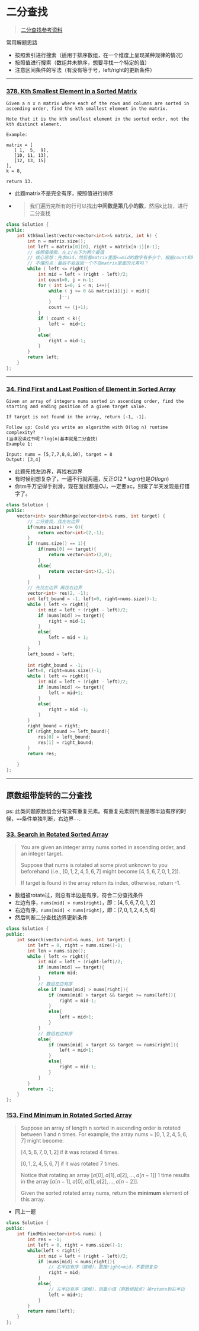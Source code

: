 # 二分查找

> [二分查找参考资料](https://github.com/labuladong/fucking-algorithm/blob/master/%E7%AE%97%E6%B3%95%E6%80%9D%E7%BB%B4%E7%B3%BB%E5%88%97/%E4%BA%8C%E5%88%86%E6%9F%A5%E6%89%BE%E8%AF%A6%E8%A7%A3.md)

常用解题思路
- 按照索引进行搜索（适用于排序数组，在一个维度上呈现某种规律的情况）
- 按照值进行搜索（数组并未排序，想要寻找一个特定的值）
- 注意区间条件的写法（有没有等于号，left/right的更新条件）

---

### [378. Kth Smallest Element in a Sorted Matrix](https://leetcode.com/problems/kth-smallest-element-in-a-sorted-matrix/)
```
Given a n x n matrix where each of the rows and columns are sorted in ascending order, find the kth smallest element in the matrix.

Note that it is the kth smallest element in the sorted order, not the kth distinct element.

Example:

matrix = [
   [ 1,  5,  9],
   [10, 11, 13],
   [12, 13, 15]
],
k = 8,

return 13.
```
- 此题matrix不是完全有序，按照值进行排序
- > 我们遍历完所有的行可以找出**中间数是第几小的数**，然后k比较，进行二分查找
```c++
class Solution {
public:
    int kthSmallest(vector<vector<int>>& matrix, int k) {
        int n = matrix.size();
        int left = matrix[0][0], right = matrix[n-1][n-1];
        // 按照值搜索。左上/右下为两个最值
        // 核心思想：先求mid，然后看matrix里面<=mid的数字有多少个，根据count和k的大小关系更新左右值
        // 不懂的点：最后不会返回一个不在matrix里面的元素吗？
        while ( left <= right){
            int mid = left + (right - left)/2;
            int count=0, j = n-1;
            for ( int i=0; i < n; i++){
                while ( j >= 0 && matrix[i][j] > mid){
                    j--;
                }
                count += (j+1);
            }
            if ( count < k){
                left =  mid+1;
            }
            else{
                right = mid-1;
            }
        }
        return left;
    }
};
```

---

### [34. Find First and Last Position of Element in Sorted Array](https://leetcode.com/problems/find-first-and-last-position-of-element-in-sorted-array/)
```
Given an array of integers nums sorted in ascending order, find the starting and ending position of a given target value.

If target is not found in the array, return [-1, -1].

Follow up: Could you write an algorithm with O(log n) runtime complexity?
(当谁没读过书呢？log(n)基本就是二分查找)
Example 1:

Input: nums = [5,7,7,8,8,10], target = 8
Output: [3,4]
```
- 此题先找左边界，再找右边界
- 有时候别想复杂了，一遍不行就两遍，反正$O(2* log n)$也是$O(log n)$
- 你tm千万记得手别滑，现在面试都是OJ，一定要ac，别查了半天发现是打错字了。
```c++
class Solution {
public:
    vector<int> searchRange(vector<int>& nums, int target) {
        // 二分查找，找左右边界
        if(nums.size() <= 0){
            return vector<int>(2,-1);
        } 
        if (nums.size() == 1){
            if(nums[0] == target){
                return vector<int>(2,0);
            }
            else{
                return vector<int>(2,-1);
            } 
        }
        // 先找左边界 再找右边界
        vector<int> res(2, -1);
        int left_bound = -1, left=0, right=nums.size()-1;
        while ( left <= right){
            int mid = left + (right - left)/2;
            if (nums[mid] >= target){
                right = mid-1;
            }
            else{
                left = mid + 1;
            }
        }
        left_bound = left;
        
        int right_bound = -1;
        left=0, right=nums.size()-1;
        while ( left <= right){
            int mid = left + (right - left)/2;
            if (nums[mid] <= target){
                left = mid+1;
            }
            else{
                right = mid -1;
            }
        }
        right_bound = right;
        if (right_bound >= left_bound){
            res[0] = left_bound;
            res[1] = right_bound;
        }
        return res;
        
    }
};
```
---
## 原数组带旋转的二分查找

ps: 此类问题原数组会分有没有重复元素。有重复元素则判断是哪半边有序的时候，`==`条件单独判断，右边界`--`.

### [33. Search in Rotated Sorted Array](https://leetcode.com/problems/search-in-rotated-sorted-array/)

>You are given an integer array nums sorted in ascending order, and an integer target.
>
> Suppose that nums is rotated at some pivot unknown to you beforehand (i.e., $[0,1,2,4,5,6,7]$ might become $[4,5,6,7,0,1,2]$).
>
> If target is found in the array return its index, otherwise, return -1.
- 数组被rotate过，则总有半边是有序，符合二分查找条件
- 左边有序，`nums[mid] > nums[right]`，即：$[4,5,6,7,0,1,2]$
- 右边有序，`nums[mid] < nums[right]`，即：$[7,0,1,2,4,5,6]$
- 然后判断二分查找边界更新条件
```c++
class Solution {
public:
    int search(vector<int>& nums, int target) {
        int left = 0, right = nums.size()-1;
        int len = nums.size();
        while ( left <= right){
            int mid = left + (right-left)/2;
            if (nums[mid] == target){
                return mid;
            }
            // 数组左边有序
            else if (nums[mid] > nums[right]){
                if (nums[mid] > target && target >= nums[left]){
                    right = mid-1;
                }
                else{
                    left = mid+1;
                }
            }
            // 数组右边有序
            else{
                if (nums[mid] < target && target <= nums[right]){
                    left = mid+1;
                }
                else{
                    right = mid-1;
                }
            }
        }
        return -1;
    }
};
```

### [153. Find Minimum in Rotated Sorted Array](https://leetcode.com/problems/find-minimum-in-rotated-sorted-array/)

> Suppose an array of length n sorted in ascending order is rotated between 1 and n times. For example, the array nums = $[0,1,2,4,5,6,7]$ might become:
> 
> $[4,5,6,7,0,1,2]$ if it was rotated 4 times.
> 
> $[0,1,2,4,5,6,7]$ if it was rotated 7 times.
> 
> Notice that rotating an array $[a[0], a[1], a[2], ..., a[n-1]]$ 1 time results in the array $[a[n-1], a[0], a[1], a[2], ..., a[n-2]]$.
> 
>Given the sorted rotated array nums, return the **minimum** element of this array.
- 同上一题
```c++
class Solution {
public:
    int findMin(vector<int>& nums) {
        int res = -1;
        int left = 0, right = nums.size()-1;
        while(left < right){
            int mid = left + (right - left)/2;
            if (nums[mid] < nums[right]){ 
                // 右半边有序（递增），直接right=mid，不要想复杂
                right = mid;
            }
            else{
                // 左半边有序（递增），则最小值（原数组起点）被rotate到右半边
                left = mid+1;
            }
        }
        return nums[left];
    }
};
```